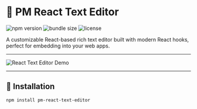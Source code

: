 # 📝 PM React Text Editor

![npm version](https://img.shields.io/npm/v/pm-react-text-editor.svg)
![bundle size](https://img.shields.io/bundlephobia/minzip/pm-react-text-editor)
![license](https://img.shields.io/npm/l/pm-react-text-editor)

A customizable React-based rich text editor built with modern React hooks, perfect for embedding into your web apps.

---

![React Text Editor Demo](https://your-image-url.com/demo.png)

---

## 🚀 Installation

```bash
npm install pm-react-text-editor
